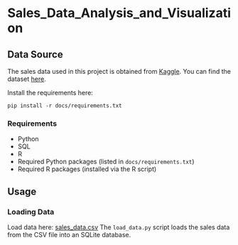 # Sales_Data_Analysis_and_Visualization


## Data Source

The sales data used in this project is obtained from [Kaggle](https://www.kaggle.com/). You can find the dataset [here](data/sales_data.csv).

Install the requirements here:

` pip install -r docs/requirements.txt `


### Requirements

- Python
- SQL
- R
- Required Python packages (listed in `docs/requirements.txt`)
- Required R packages (installed via the R script)

## Usage

### Loading Data

Load data here: [sales_data.csv](data/sales_data.csv) The `load_data.py` script loads the sales data from the CSV file into an SQLite database.




